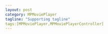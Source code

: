 ```yaml
---
layout: post
category: MPMoviePlayer
tagline: "Supporting tagline"
tags:[MPMoviePlayer,MPMoviePlayerController]
---
```

